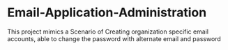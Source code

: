 # Email-Application-Administration

This project mimics a Scenario of Creating organization specific email accounts, able to change the password with alternate email and password
